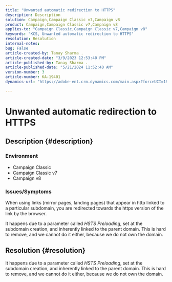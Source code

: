 ```yaml
---
title: "Unwanted automatic redirection to HTTPS"
description: Description
solution: Campaign,Campaign Classic v7,Campaign v8
product: Campaign,Campaign Classic v7,Campaign v8
applies-to: "Campaign Classic,Campaign Classic v7,Campaign v8"
keywords: "KCS, Unwanted automatic redirection to HTTPS"
resolution: Resolution
internal-notes: 
bug: False
article-created-by: Tanay Sharma .
article-created-date: "3/9/2023 12:53:40 PM"
article-published-by: Tanay Sharma .
article-published-date: "5/21/2024 11:52:40 AM"
version-number: 3
article-number: KA-19401
dynamics-url: "https://adobe-ent.crm.dynamics.com/main.aspx?forceUCI=1&pagetype=entityrecord&etn=knowledgearticle&id=5df1d665-79be-ed11-83ff-6045bd006ce9"

---
```

# Unwanted automatic redirection to HTTPS

## Description {#description}


### Environment

- Campaign Classic
- Campaign Classic v7
- Campaign v8


### Issues/Symptoms

When using links (mirror pages, landing pages) that appear in http linked to a particular subdomain, you are redirected towards the https version of the link by the browser.

It happens due to a parameter called *HSTS Preloading*, set at the subdomain creation, and inherently linked to the parent domain. This is hard to remove, and we cannot do it either, because we do not own the domain.


## Resolution {#resolution}


It happens due to a parameter called *HSTS Preloading*, set at the subdomain creation, and inherently linked to the parent domain. This is hard to remove, and we cannot do it either, because we do not own the domain.
